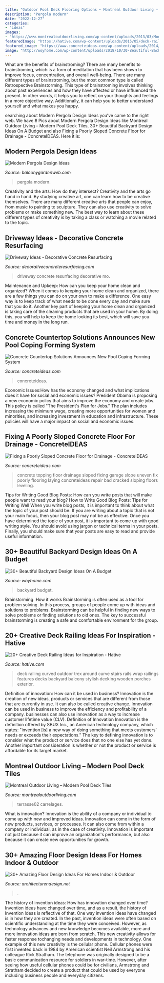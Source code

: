 ```yaml
---
title: "Outdoor Pool Deck Flooring Options ~ Montreal Outdoor Living – Modern Pool Deck Tiles"
description: "Pergola modern"
date: "2022-12-27"
categories:
- "ideas"
images:
- "https://www.montrealoutdoorliving.com/wp-content/uploads/2013/03/Modern-Pool-Deck-Tiles-02.jpg"
featuredImage: "https://hative.com/wp-content/uploads/2015/05/deck-railing-ideas/22-deck-railing-ideas.jpg"
featured_image: "https://www.concreteideas.com/wp-content/uploads/2014/10/slope-wet-672x372.png"
image: "http://woyhome.com/wp-content/uploads/2018/10/30-Beautiful-Backyard-Design-Ideas-On-A-Budget-13.jpg"
---
```



What are the benefits of brainstroming?
There are many benefits to brainstroming, which is a form of meditation that has been shown to improve focus, concentration, and overall well-being. There are many different types of brainstroming, but the most common type is called Retrospective Brainstorming. This type of brainstroming involves thinking about past experiences and how they have affected or have influenced the present. In other words, it helps you to reflect on your thoughts and feelings in a more objective way. Additionally, it can help you to better understand yourself and what makes you happy.

	

		
searching about Modern Pergola Design Ideas you've came to the right web. We have 8 Pics about Modern Pergola Design Ideas like Montreal Outdoor Living – Modern Pool Deck Tiles, 30+ Beautiful Backyard Design Ideas On A Budget and also Fixing a Poorly Sloped Concrete Floor for Drainage - ConcreteIDEAS. Here it is:
		
    
## Modern Pergola Design Ideas

<img loading=lazy src="http://balconygardenweb.com/wp-content/uploads/2015/09/modern-pergola-ideas-17.jpg" onerror="this.onerror=null;this.src='https://tse4.mm.bing.net/th?id=OIP.5PbuD5dfHXRGjDEnp-yNfgHaI8&amp;pid=15.1';" alt="Modern Pergola Design Ideas">

_Source: balconygardenweb.com_

>pergola modern. 

	

Creativity and the arts: How do they intersect?
Creativity and the arts go hand in hand. By studying creative art, one can learn how to be creative themselves. There are many different creative arts that people can enjoy, from music to painting to sculpture. They can also use creativity to solve problems or make something new. The best way to learn about these different types of creativity is by taking a class or watching a movie related to the topic.

    
## Driveway Ideas - Decorative Concrete Resurfacing

<img loading=lazy src="https://www.decorativeconcreteresurfacing.com/wp-content/gallery/driveway/concrete-driveway-resurfacing-mo.jpg" onerror="this.onerror=null;this.src='https://tse3.mm.bing.net/th?id=OIP.AzAF_eLnWQaxth2rW3KRFwHaJ4&amp;pid=15.1';" alt="Driveway Ideas - Decorative Concrete Resurfacing">

_Source: decorativeconcreteresurfacing.com_

>driveway concrete resurfacing decorative mo. 

	

Maintenance and Upkeep: How can you keep your home clean and organized?
When it comes to keeping your home clean and organized, there are a few things you can do on your own to make a difference. One easy way is to keep track of what needs to be done every day and make sure that you do it. Another key part of keeping your home clean and organized is taking care of the cleaning products that are used in your home. By doing this, you will help to keep the home looking its best, which will save you time and money in the long run.

    
## Concrete Countertop Solutions Announces New Pool Coping Forming System

<img loading=lazy src="https://www.concreteideas.com/wp-content/uploads/2014/09/Pool-form-liner.png" onerror="this.onerror=null;this.src='https://tse2.mm.bing.net/th?id=OIP.p5vy_9UWlHOOI0HU12kclgHaEK&amp;pid=15.1';" alt="Concrete Countertop Solutions Announces New Pool Coping Forming System">

_Source: concreteideas.com_

>concreteideas. 

	

Economic Issues:How has the economy changed and what implications does it have for social and economic issues?
President Obama is proposing a new economic policy that aims to improve the economy and create jobs. This policy is called "The President's Plan for Jobs." The plan includes increasing the minimum wage, creating more opportunities for women and minorities, and increasing investment in education and infrastructure. These policies will have a major impact on social and economic issues.

    
## Fixing A Poorly Sloped Concrete Floor For Drainage - ConcreteIDEAS

<img loading=lazy src="https://www.concreteideas.com/wp-content/uploads/2014/10/slope-wet-672x372.png" onerror="this.onerror=null;this.src='https://tse3.mm.bing.net/th?id=OIP.M_an-2d8-vC2o0E_Y0LiowHaEG&amp;pid=15.1';" alt="Fixing a Poorly Sloped Concrete Floor for Drainage - ConcreteIDEAS">

_Source: concreteideas.com_

>concrete topping floor drainage sloped fixing garage slope uneven fix poorly flooring laying concreteideas repair bad cracked sloping floors leveling. 

	

Tips for Writing Good Blog Posts: How can you write posts that will make people want to read your blog?
How to Write Good Blog Posts: Tips for Writing Well
When you write blog posts, it is important to think about what the topic of your post should be.  If you are writing about a topic that is not your main focus, then your blog post may not be as effective.  Once you have determined the topic of your post, it is important to come up with good writing style.  You should avoid using jargon or technical terms in your posts.  Finally, you should make sure that your posts are easy to read and provide useful information.

    
## 30+ Beautiful Backyard Design Ideas On A Budget

<img loading=lazy src="http://woyhome.com/wp-content/uploads/2018/10/30-Beautiful-Backyard-Design-Ideas-On-A-Budget-13.jpg" onerror="this.onerror=null;this.src='https://tse4.mm.bing.net/th?id=OIP.gvkzSak_14K1huytJQK8sgHaFj&amp;pid=15.1';" alt="30+ Beautiful Backyard Design Ideas On A Budget">

_Source: woyhome.com_

>backyard budget. 

	

Brainstorming: How it works
Brainstorming is often used as a tool for problem solving. In this process, groups of people come up with ideas and solutions to problems. Brainstorming can be helpful in finding new ways to solve problems or finding solutions to old ones. The key to successful brainstorming is creating a safe and comfortable environment for the group.

    
## 20+ Creative Deck Railing Ideas For Inspiration - Hative

<img loading=lazy src="https://hative.com/wp-content/uploads/2015/05/deck-railing-ideas/22-deck-railing-ideas.jpg" onerror="this.onerror=null;this.src='https://tse4.mm.bing.net/th?id=OIP.XLeS9qD7Iu5BiR4D4xZltQHaJ4&amp;pid=15.1';" alt="20+ Creative Deck Railing Ideas for Inspiration - Hative">

_Source: hative.com_

>deck railing curved outdoor trex around curve stairs rails wrap railings features decks backyard balcony stylish decking wooden porches exterior. 

	

Definition of innovation: How can it be used in business?
Innovation is the creation of new ideas, products or services that are different from those that are currently in use. It can also be called creative change. Innovation can be used in business to improve the efficiency and profitability of a company. businesses can also use innovation as a way to increase customer lifetime value (CLV). Definition of Innovation
Innovation is the definition offered by SBUX Inc., an American technology company, which states: "invention [is] a new way of doing something that meets customers' needs or exceeds their expectations." The key to defining innovation is to consider what the product or service does that no one else has yet done. Another important consideration is whether or not the product or service is affordable for its target market.

    
## Montreal Outdoor Living – Modern Pool Deck Tiles

<img loading=lazy src="https://www.montrealoutdoorliving.com/wp-content/uploads/2013/03/Modern-Pool-Deck-Tiles-02.jpg" onerror="this.onerror=null;this.src='https://tse2.mm.bing.net/th?id=OIP.HNwp0IIIWKroov5xxp_-5QHaE8&amp;pid=15.1';" alt="Montreal Outdoor Living – Modern Pool Deck Tiles">

_Source: montrealoutdoorliving.com_

>terrasse02 carrelages. 

	

What is innovation?
Innovation is the ability of a company or individual to come up with new and improved ideas. Innovation can come in the form of new products, services, or processes. It can also come from within a company or individual, as in the case of creativity. Innovation is important not just because it can improve an organization's performance, but also because it can create new opportunities for growth.

    
## 30+ Amazing Floor Design Ideas For Homes Indoor &amp; Outdoor

<img loading=lazy src="https://cdn.architecturendesign.net/wp-content/uploads/2015/08/AD-Indoor-Outdoor-Floor-Design-Ideas-32.jpg" onerror="this.onerror=null;this.src='https://tse3.mm.bing.net/th?id=OIP.TL6GxW9NY5m83qN809rjvgHaLE&amp;pid=15.1';" alt="30+ Amazing Floor Design Ideas For Homes Indoor &amp; Outdoor">

_Source: architecturendesign.net_

>. 

	

The history of invention ideas: How has innovation changed over time?
Invention ideas have changed over time, and as a result, the history of Invention Ideas is reflective of that. One way invention ideas have changed is in how they are created.  In the past, invention ideas were often based on scientific understanding at the time they were conceived. However, as technology advances and new knowledge becomes available, more and more innovation ideas are born from scratch. This new creativity allows for faster response tochanging needs and developments in technology.
One example of this new creativity is the cellular phone. Cellular phones were first invented back in 1984 by American scientist Neil Armstrong and his colleague Rick Stratham. The telephone was originally designed to be a basic communication resource for soldiers in war-time. However, after seeing how useful cellular phones could be for civilians, Armstrong and Stratham decided to create a product that could be used by everyone including business people and everyday citizens.

